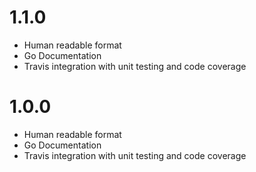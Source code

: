 # 1.1.0

-   Human readable format
-   Go Documentation
-   Travis integration with unit testing and code coverage

# 1.0.0

-   Human readable format
-   Go Documentation
-   Travis integration with unit testing and code coverage
